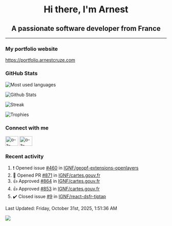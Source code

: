<h1 align="center">Hi there, I'm Arnest</h1>
<h2 align="center">A passionate software developer from France</h2>

---

### My portfolio website

https://portfolio.arnestcruze.com

### GitHub Stats

![Most used languages](https://github-readme-stats.vercel.app/api/top-langs/?username=ocruze&langs_count=10&layout=compact&hide=tsql)

![Github Stats](https://github-readme-stats.vercel.app/api?username=ocruze&count_private=true&show_icons=true&title_color=fff&text_color=fff&bg_color=30,36d1dc,904e95)

![Streak](https://github-readme-streak-stats.herokuapp.com/?user=ocruze&)

![Trophies](https://github-profile-trophy.vercel.app/?username=ocruze)

### Connect with me

<p align="left">
  <a href="mailto:o.cruze@live.com" target="blank"><img align="center" src="https://upload.wikimedia.org/wikipedia/commons/d/df/Microsoft_Office_Outlook_%282018%E2%80%93present%29.svg" alt="o-a-cruze" height="30" width="40" /></a>
  <a href="https://linkedin.com/in/o-a-cruze" target="blank"><img align="center" src="https://raw.githubusercontent.com/rahuldkjain/github-profile-readme-generator/master/src/images/icons/Social/linked-in-alt.svg" alt="o-a-cruze" height="30" width="40" /></a>
</p>

### Recent activity

<!--RECENT_ACTIVITY:start-->
1. ❗️ Opened issue [#460](https://github.com/IGNF/geopf-extensions-openlayers/issues/460) in [IGNF/geopf-extensions-openlayers](https://github.com/IGNF/geopf-extensions-openlayers)
2. 💪 Opened PR [#871](undefined) in [IGNF/cartes.gouv.fr](https://github.com/IGNF/cartes.gouv.fr)
3. 👍 Approved [#864](https://github.com/IGNF/cartes.gouv.fr/pull/864#pullrequestreview-3369626750) in [IGNF/cartes.gouv.fr](https://github.com/IGNF/cartes.gouv.fr)
4. 👍 Approved [#853](https://github.com/IGNF/cartes.gouv.fr/pull/853#pullrequestreview-3368869594) in [IGNF/cartes.gouv.fr](https://github.com/IGNF/cartes.gouv.fr)
5. ✔️ Closed issue [#9](https://github.com/IGNF/react-dsfr-tiptap/issues/9) in [IGNF/react-dsfr-tiptap](https://github.com/IGNF/react-dsfr-tiptap)
<!--RECENT_ACTIVITY:end-->

<!--RECENT_ACTIVITY:last_update-->
Last Updated: Friday, October 31st, 2025, 1:51:36 AM
<!--RECENT_ACTIVITY:last_update_end-->

[![](https://visitcount.itsvg.in/api?id=ocruze&label=Profile%20Views&pretty=false)](https://visitcount.itsvg.in)
